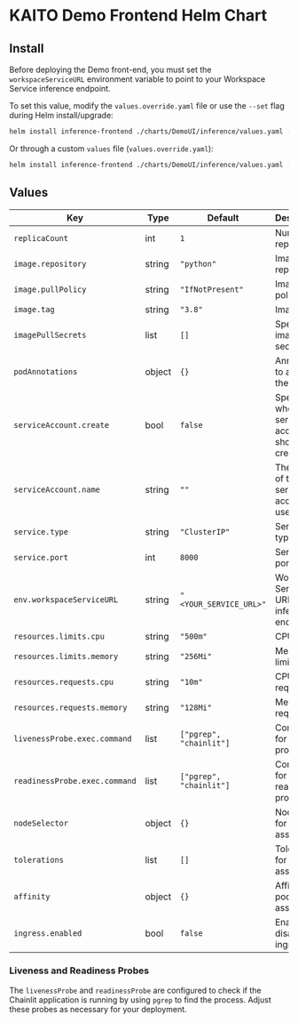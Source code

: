# KAITO Demo Frontend Helm Chart
## Install
Before deploying the Demo front-end, you must set the `workspaceServiceURL` environment variable to point to your Workspace Service inference endpoint.

To set this value, modify the `values.override.yaml` file or use the `--set` flag during Helm install/upgrade:

```bash
helm install inference-frontend ./charts/DemoUI/inference/values.yaml --set env.workspaceServiceURL="http://<CLUSTER_IP>:80/chat"
```

Or through a custom `values` file (`values.override.yaml`): 
```bash
helm install inference-frontend ./charts/DemoUI/inference/values.yaml -f values.override.yaml
```

## Values

| Key                           | Type   | Default                 | Description                                           |
|-------------------------------|--------|-------------------------|-------------------------------------------------------|
| `replicaCount`                | int    | `1`                     | Number of replicas                                    |
| `image.repository`            | string | `"python"`              | Image repository                                      |
| `image.pullPolicy`            | string | `"IfNotPresent"`        | Image pull policy                                     |
| `image.tag`                   | string | `"3.8"`                 | Image tag                                             |
| `imagePullSecrets`            | list   | `[]`                    | Specify image pull secrets                            |
| `podAnnotations`              | object | `{}`                    | Annotations to add to the pod                         |
| `serviceAccount.create`       | bool   | `false`                 | Specifies whether a service account should be created |
| `serviceAccount.name`         | string | `""`                    | The name of the service account to use                |
| `service.type`                | string | `"ClusterIP"`           | Service type                                          |
| `service.port`                | int    | `8000`                  | Service port                                          |
| `env.workspaceServiceURL`     | string | `"<YOUR_SERVICE_URL>"`  | Workspace Service URL for the inference endpoint      |
| `resources.limits.cpu`        | string | `"500m"`                | CPU limit                                             |
| `resources.limits.memory`     | string | `"256Mi"`               | Memory limit                                          |
| `resources.requests.cpu`      | string | `"10m"`                 | CPU request                                           |
| `resources.requests.memory`   | string | `"128Mi"`               | Memory request                                        |
| `livenessProbe.exec.command`  | list   | `["pgrep", "chainlit"]` | Command for liveness probe                            |
| `readinessProbe.exec.command` | list   | `["pgrep", "chainlit"]` | Command for readiness probe                           |
| `nodeSelector`                | object | `{}`                    | Node labels for pod assignment                        |
| `tolerations`                 | list   | `[]`                    | Tolerations for pod assignment                        |
| `affinity`                    | object | `{}`                    | Affinity for pod assignment                           |
| `ingress.enabled`             | bool   | `false`                 | Enable or disable ingress                             |

### Liveness and Readiness Probes

The `livenessProbe` and `readinessProbe` are configured to check if the Chainlit application is running by using `pgrep` to find the process. Adjust these probes as necessary for your deployment.
